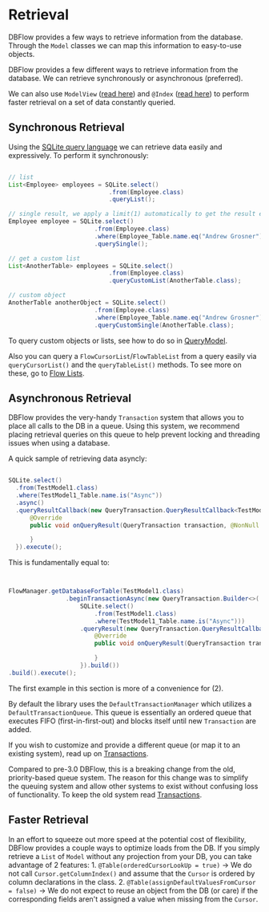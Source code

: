 # Retrieval

DBFlow provides a few ways to retrieve information from the database. Through
the `Model` classes we can map this information to easy-to-use objects.

DBFlow provides a few different ways to retrieve information from the database. We
can retrieve synchronously or asynchronous (preferred).

We can also use `ModelView` ([read here](/usage2/ModelViews.md)) and `@Index` ([read here](/usage2/Indexing.md)) to perform faster retrieval on a set of data constantly queried.

## Synchronous Retrieval

Using the [SQLite query language](/usage2/SQLiteWrapperLanguage.md) we can retrieve
data easily and expressively. To perform it synchronously:


```java

// list
List<Employee> employees = SQLite.select()
                            .from(Employee.class)
                            .queryList();

// single result, we apply a limit(1) automatically to get the result even faster.
Employee employee = SQLite.select()
                        .from(Employee.class)
                        .where(Employee_Table.name.eq("Andrew Grosner"))
                        .querySingle();

// get a custom list
List<AnotherTable> employees = SQLite.select()
                            .from(Employee.class)
                            .queryCustomList(AnotherTable.class);

// custom object
AnotherTable anotherObject = SQLite.select()
                        .from(Employee.class)
                        .where(Employee_Table.name.eq("Andrew Grosner"))
                        .queryCustomSingle(AnotherTable.class);

```

To query custom objects or lists, see how to do so in [QueryModel](/usage2/QueryModel.md).

Also you can query a `FlowCursorList`/`FlowTableList` from a query easily
via `queryCursorList()` and the `queryTableList()` methods. To see more on these,
go to [Flow Lists](/usage2/FlowLists.md).


## Asynchronous Retrieval

DBFlow provides the very-handy `Transaction` system that allows you to place all
calls to the DB in a queue. Using this system, we recommend placing retrieval queries
on this queue to help prevent locking and threading issues when using a database.

A quick sample of retrieving data asyncly:

```java

SQLite.select()
  .from(TestModel1.class)
  .where(TestModel1_Table.name.is("Async"))
  .async()
  .queryResultCallback(new QueryTransaction.QueryResultCallback<TestModel1>() {
      @Override
      public void onQueryResult(QueryTransaction transaction, @NonNull CursorResult<TestModel1> tResult) {

      }
  }).execute();

```

This is fundamentally equal to:

```java


FlowManager.getDatabaseForTable(TestModel1.class)
                .beginTransactionAsync(new QueryTransaction.Builder<>(
                    SQLite.select()
                        .from(TestModel1.class)
                        .where(TestModel1_Table.name.is("Async")))
                    .queryResult(new QueryTransaction.QueryResultCallback<TestModel1>() {
                        @Override
                        public void onQueryResult(QueryTransaction transaction, @NonNull CursorResult<TestModel1> tResult) {

                        }
                    }).build())
.build().execute();

```

The first example in this section is more of a convenience for (2).

By default the library uses the `DefaultTransactionManager` which utilizes
a `DefaultTransactionQueue`. This queue is essentially an ordered queue that
executes FIFO (first-in-first-out) and blocks itself until new `Transaction` are added.

If you wish to customize and provide a different queue (or map it to an existing system), read up on [Transactions](/usage2/StoringData.md).


Compared to pre-3.0 DBFlow, this is a breaking change from the old, priority-based
queue system. The reason for this change was to simplify the queuing system and
allow other systems to exist without confusing loss of functionality. To keep the old
system read [Transactions](/usage2/StoringData.md).

## Faster Retrieval

In an effort to squeeze out more speed at the potential cost of flexibility, DBFlow provides a
couple ways to optimize loads from the DB. If you simply retrieve a `List` of `Model`
without any projection from your DB, you can take advantage of 2 features:
    1. `@Table(orderedCursorLookUp = true)` -> We do not call `Cursor.getColumnIndex()` and assume that the `Cursor` is ordered by column declarations in the class.
    2. `@Table(assignDefaultValuesFromCursor = false)` -> We do not expect to reuse an object from the DB (or care) if the corresponding fields aren't assigned a value when missing from the `Cursor`.
